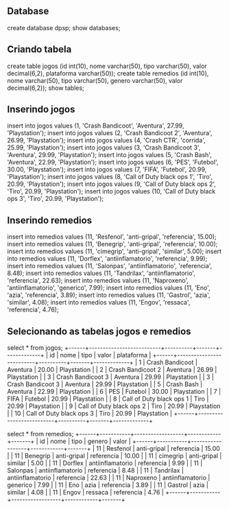 ## Database
create database dpsp;
show databases;

## Criando tabela
create table jogos (id int(10), nome varchar(50), tipo varchar(50), valor decimal(6,2), plataforma varchar(50));
create table remedios (id int(10), nome varchar(50), tipo varchar(50), genero varchar(50), valor decimal(6,2));
show tables;

## Inserindo jogos

insert into jogos values (1, 'Crash Bandicoot', 'Aventura', 27.99, 'Playstation');
insert into jogos values (2, 'Crash Bandicoot 2', 'Aventura', 26.99, 'Playstation');
insert into jogos values (4, 'Crash CTR', 'corrida', 25.99, 'Playstation');
insert into jogos values (3, 'Crash Bandicoot 3', 'Aventura', 29.99, 'Playstation');
insert into jogos values (5, 'Crash Bash', 'Aventura', 22.99, 'Playstation');
insert into jogos values (6, 'PES', 'Futebol', 30.00, 'Playstation');
insert into jogos values (7, 'FIFA', 'Futebol', 20.99, 'Playstation');
insert into jogos values (8, 'Call of Duty black ops 1', 'Tiro', 20.99, 'Playstation');
insert into jogos values (9, 'Call of Duty black ops 2', 'Tiro', 20.99, 'Playstation');
insert into jogos values (10, 'Call of Duty black ops 3', 'Tiro', 20.99, 'Playstation');

## Inserindo remedios

insert into remedios values (11, 'Resfenol', 'anti-gripal', 'referencia', 15.00);
insert into remedios values (11, 'Benegrip', 'anti-gripal', 'referencia', 10.00);
insert into remedios values (11, 'cimegrip', 'anti-gripal', 'similar', 5.00);
insert into remedios values (11, 'Dorflex', 'antiinflamatorio', 'referencia', 9.99);
insert into remedios values (11, 'Salonpas', 'antiinflamatorio', 'referencia', 8.48);
insert into remedios values (11, 'Tandrilax', 'antiinflamatorio', 'referencia', 22.63);
insert into remedios values (11, 'Naproxeno', 'antiinflamatorio', 'generico', 7.99);
insert into remedios values (11, 'Eno', 'azia', 'referencia', 3.89);
insert into remedios values (11, 'Gastrol', 'azia', 'similar', 4.08);
insert into remedios values (11, 'Engov', 'ressaca', 'referencia', 4.76);
## Selecionando as tabelas jogos e remedios

select * from jogos;
+------+--------------------------+----------+-------+-------------+
| id   | nome                     | tipo     | valor | plataforma  |
+------+--------------------------+----------+-------+-------------+
|    1 | Crash Bandicoot          | Aventura | 20.00 | Playstation |
|    2 | Crash Bandicoot 2        | Aventura | 26.99 | Playstation |
|    3 | Crash Bandicoot 3        | Aventura | 29.99 | Playstation |
|    3 | Crash Bandicoot 3        | Aventura | 29.99 | Playstation |
|    5 | Crash Bash               | Aventura | 22.99 | Playstation |
|    6 | PES                      | Futebol  | 30.00 | Playstation |
|    7 | FIFA                     | Futebol  | 20.99 | Playstation |
|    8 | Call of Duty black ops 1 | Tiro     | 20.99 | Playstation |
|    9 | Call of Duty black ops 2 | Tiro     | 20.99 | Playstation |
|   10 | Call of Duty black ops 3 | Tiro     | 20.99 | Playstation |
+------+--------------------------+----------+-------+-------------+

select * from remedios;
+------+-----------+------------------+------------+-------+
| id   | nome      | tipo             | genero     | valor |
+------+-----------+------------------+------------+-------+
|   11 | Resfenol  | anti-gripal      | referencia | 15.00 |
|   11 | Benegrip  | anti-gripal      | referencia | 10.00 |
|   11 | cimegrip  | anti-gripal      | similar    |  5.00 |
|   11 | Dorflex   | antiinflamatorio | referencia |  9.99 |
|   11 | Salonpas  | antiinflamatorio | referencia |  8.48 |
|   11 | Tandrilax | antiinflamatorio | referencia | 22.63 |
|   11 | Naproxeno | antiinflamatorio | generico   |  7.99 |
|   11 | Eno       | azia             | referencia |  3.89 |
|   11 | Gastrol   | azia             | similar    |  4.08 |
|   11 | Engov     | ressaca          | referencia |  4.76 |
+------+-----------+------------------+------------+-------+